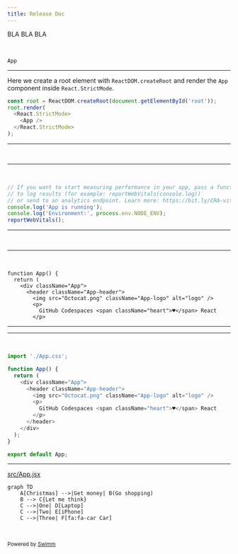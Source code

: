 ```yaml
---
title: Release Doc
---
```

BLA BLA BLA

&nbsp;

<SwmToken path="/src/App.jsx" pos="3:2:2" line-data="function App() {">`App`</SwmToken>

<SwmSnippet path="/src/index.jsx" line="7">

---

Here we create a root element with <SwmToken path="/src/index.jsx" pos="7:6:8" line-data="const root = ReactDOM.createRoot(document.getElementById(&#39;root&#39;));">`ReactDOM.createRoot`</SwmToken> and render the <SwmToken path="/src/index.jsx" pos="10:2:2" line-data="    &lt;App /&gt;">`App`</SwmToken> component inside <SwmToken path="/src/index.jsx" pos="9:2:4" line-data="  &lt;React.StrictMode&gt;">`React.StrictMode`</SwmToken>.

```javascript
const root = ReactDOM.createRoot(document.getElementById('root'));
root.render(
  <React.StrictMode>
    <App />
  </React.StrictMode>
);
```

---

</SwmSnippet>

&nbsp;

<SwmSnippet path="/src/index.jsx" line="14">

---

&nbsp;

```javascript
// If you want to start measuring performance in your app, pass a function
// to log results (for example: reportWebVitals(console.log))
// or send to an analytics endpoint. Learn more: https://bit.ly/CRA-vitals
console.log('App is running');
console.log('Environment:', process.env.NODE_ENV);
reportWebVitals();
```

---

</SwmSnippet>

&nbsp;

<SwmSnippet path="/src/App.jsx" line="3">

---

&nbsp;

```
function App() {
  return (
    <div className="App">
      <header className="App-header">
        <img src="Octocat.png" className="App-logo" alt="logo" />
        <p>
          GitHub Codespaces <span className="heart">♥️</span> React
        </p>
```

---

</SwmSnippet>

<SwmSnippet path="src/App.jsx" line="1">

---

&nbsp;

```javascript
import './App.css';

function App() {
  return (
    <div className="App">
      <header className="App-header">
        <img src="Octocat.png" className="App-logo" alt="logo" />
        <p>
          GitHub Codespaces <span className="heart">♥️</span> React
        </p>
      </header>
    </div>
  );
}

export default App;

```

---

</SwmSnippet>

<SwmPath>[src/App.jsx](/src/App.jsx)</SwmPath>

```mermaid
graph TD
    A[Christmas] -->|Get money| B(Go shopping)
    B --> C{Let me think}
    C -->|One| D[Laptop]
    C -->|Two| E[iPhone]
    C -->|Three| F[fa:fa-car Car]
```

&nbsp;

<SwmMeta version="3.0.0" repo-id="Z2l0aHViJTNBJTNBY29kZXNwYWNlcy1yZWFjdCUzQSUzQU1pY2thejg5LVNXTQ==" repo-name="codespaces-react"><sup>Powered by [Swimm](http://localhost:5000/)</sup></SwmMeta>
